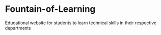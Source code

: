 # Fountain-of-Learning
Educational website for students to learn technical skills in their respective departments
